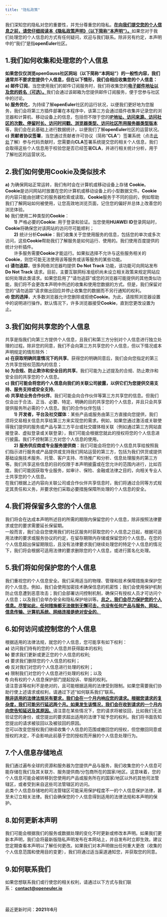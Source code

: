 ```yaml
---
title: "隐私政策"
---
```

<ClientOnly>
  <common-banner
      :pc-src="'/img/security/privacy-banner.png'"
      :mobile-src="'/img/security/privacy-banner.png'"
      :inside-name="'LEGAL NOTICE'"
      outside-name="隐私政策"
  ></common-banner>
</ClientOnly>
<div class="other markdown">

我们深知您的隐私对您的重要性，并充分尊重您的隐私。<u>**在向我们提交您的个人信息之前，请您仔细阅读本《隐私政策声明》（以下简称“本声明”）。**</u>如果您对于我们处理您的个人信息的方式有任何疑问，欢迎与我们联系。除非另有约定，本声明中的“我们”是指**openEuler**社区。

## 1.我们如何收集和处理您的个人信息
**如果您仅仅浏览openGauss社区网站（以下简称“本网站”）的一般性内容，我们通常并不要求您提供个人信息，但在以下情形，我们会相应收集您的个人信息：**<br>
**a) 邮件订阅**，当您使用我们的邮件订阅服务时，我们将收集您的<u>**电子邮件地址以及您的姓名（可选）。**</u>我们会通过该邮箱为您提供邮件订阅服务，便于您参与社区中的讨论。<br>
**b) 服务优化**，为持续了解**openEuler**社区的运行状况，以便我们更好地为您服务，我们会将第三方插件部署在本程序中，该第三方会通过插件收集并记录您的浏览器和计算机、移动设备上的信息，包括但不限于您的<u>**IP地址、访问来源、访问社区的次数、停留时长、访问时间戳、浏览器类型、访问社区所用服务器类型版本**</u>等，我们会在此基础上进行数据统计，以便我们了解**openEuler**社区的运营状况。<br>
**c) 贡献者协议签署**，当您通过贡献者许可协议（简称“**CLA**”）签署系统（点击[<u>此处</u>](https://clasign.osinfra.cn/sign/Z2l0ZWUlMkZvcGVuZXVsZXI=)了解）参与代码贡献时，您需要向**CLA**签署系统提交您的相关个人信息，我们会取得这些个人信息用于校验您是否已经签署**CLA**，并进行相关统计分析，用于了解社区的运营状况。

## 2.我们如何使用Cookie及类似技术

**a)** 为确保网站正常运转，我们有时会在计算机或移动设备上存储 **Cookie**。**Cookie**是访问网站时放置在您的计算机或移动设备上的小型数据文件。**Cookie** 的内容只能由创建它的服务器检索或读取。**Cookie**服务于不同的目的，例如帮助我们了解网站如何被使用，让您高效地浏览页面，记住您的偏好并总体上改善您的浏览体验。<br>
**b)** 我们使用二种类型的**Cookie**：<br>
**&emsp;&emsp;1)** 严格必要的**Cookie**: 用于登录和验证。当您使用**HUAWEI** **ID**登录网站时，**Cookie**将确保您对该网站的访问尽可能顺利；<br>
**&emsp;&emsp;2)** 统计分析**Cookie**：我们收集关于您使用服务的信息，包括您的单次或多次访问，这些**Cookie**帮助我们了解服务是如何运行、使用的。我们使用百度提供的统计分析插件。<br>
&emsp;&emsp;许多服务需要**Cookie**才能运行。如果拟选择不允许与这些服务相关的**Cookie**，则您可能无法使用该等服务或该等服务的某些功能。<br>
**c) 请勿追踪**，很多网络浏览器均提供 **Do Not Track** 功能，该功能可向网站发布 **Do Not Track** 请求。目前，主要互联网标准组织尚未设立相关政策来规定网站应如何处理此类请求。如果您启用了“请勿追踪”或您的浏览器可能提供的其他类似功能，我们将不会更改本声明中所述的收集和使用您数据的方式。但是，我们保留对您的“请勿追踪”请求做出回应并停止收集您的数据而不另行通知的权利。<br>
**d) 您的选择**，大多数浏览器允许您删除或拒绝**Cookie**。为此，请按照浏览器设置中的说明进行操作。默认情况下，许多浏览器接受**Cookie**，直到您更改设置为止。

## 3.我们如何共享您的个人信息

共享是指我们向第三方提供个人信息，且我们和第三方分别对个人信息进行独立处理的过程。除非您的同意，我们不会向第三方共享您的个人信息，但以下情况或本声明规定的情形除外： <br>
**a) 在获取明确同意情况下的共享**。获得您的明确同意后，我们会向您指定的第三方共享您授权范围内的信息；<br>
**b) 为合规、防止欺诈和安全目的共享**。我们可能为上述提及的合规、防止欺诈和安全目的共享您的个人信息。<br>
**c) 我们可能会将您的个人信息向我们的关联公司披露，以供它们为您提供交易支持、服务支持或安全支持**。<br>
**d) 共享给业务合作伙伴**。我们可能会向合作伙伴等第三方共享您的信息。但我们仅会出于合法、正当、必要、特定、明确的目的共享您的个人信息，并且只会共享提供服务所必需的个人信息。我们的合作伙伴包括：<br>
**&emsp;&emsp;1) 开发者，平台及社交媒体**：某些产品或服务由第三方直接向您提供，我们须将交易相关信息共享给第三方来实现您的需求。例如，如果您通过激活或关联使得我们提供的服务或产品与第三方平台或社交媒体相关联（例如通过第三方网站直接登录、虚拟登录或关联登录），我们可能会根据您就此的授权将您的个人信息进行披露。我们不控制第三方对您个人信息的使用。<br>
**&emsp;&emsp;2) 服务供应商或专业服务提供商**：我们可能会将您的个人信息共享给按照我们指示进行服务或产品提供或支持我们网站运营的第三方，包括为我们供货或提供基础设施技术服务、托管、客户支持、市场推广和分析、信息处理服务的第三方等。我们共享这些信息的目的仅限于本声明披露或在您允许的范围内进行，比如百度。我们可能因获取专业服务，如审计、保险、金融或法律之目的，向相关专业人士共享您的个人信息。<br>
在我们根据上述内容向关联公司或合作伙伴共享信息时，我们将通过合同等方式规定其责任和义务，并要求他们采取必要措施保障所处理的个人信息的安全。

## 4.我们将保留多久您的个人信息

我们将会在达成本声明所述目的所需的期限内保留您的个人信息，除非按照法律要求或您的要求需要延长保留期。<br>
一般而言，我们会自您使用我们的社区服务时获取您的个人信息之日起，根据可适用法律的要求或服务协议的约定，在留存期限内存储或保留您的个人信息。在您的个人信息超出保留期限后，且没有法律要求我们继续处理您的特定个人信息的情况下，我们将会根据可适用法律的要求删除您的个人信息，或进行匿名化处理。

## 5.我们将如何保护您的个人信息

我们重视您的个人信息安全。我们采用适当的物理、管理和技术保障措施来保护您的个人信息。例如，我们会使用加密技术确保信息的机密性；我们会使用保护机制防止信息遭到恶意攻击；我们会部署访问控制机制，确保只有授权人员才可访问个人信息；以及我们会举办安全和隐私保护培训等。<u>**总之，我们会尽力保护您的个人信息。尽管如此，任何措施都无法做到无懈可击，也没有任何产品与服务、网站、信息传输、计算机系统、网络连接是绝对安全的**。</u>

## 6.如何访问或控制您的个人信息

根据适用的法律法规，就您的个人信息，您可能享有如下权利：<br>
**a)** 访问我们持有的您的个人信息并获得副本的权利; <br>
**b)** 要求我们更新或更正您的个人信息的权利;<br>
**c)** 要求我们删除您的个人信息的权利；<br>
**d)** 反对我们对您的个人信息进行处理的权利；<br>
**e)** 限制我们对您的个人信息进行处理的权利；以及<br>
**f)** 向有权的个人信息保护部门提起投诉、举报的权利。<br>
请注意该等权利不是绝对的，且可能根据适用的法律受到限制。如果您需要我们协助行使上述请求或权利，请通过下述“如何联系我们”联系。<br>
<u>**除非适用的法律法规另有要求，我们会在一个月内响应您的请求。根据您请求的复杂度，我们可能另行延迟两个月。如果发生该情况，我们会在收到请求的一个月内向您告知延迟及其原因。**</u>请注意在某些情况下，您的请求将被驳回，比如我们无法验证您的身份，或您提出的要求超出适用的法律下赋予您的权利。我们将书面告知您提出的请求被驳回以及被驳回的原因。<br>
您可以改变您授权我们继续收集个人信息的范围或撤回您的授权，但您撤回同意或授权的决定，不会影响此前基于您的授权而开展的个人信息处理行为。

## 7.个人信息存储地点

我们通过遍布全球的资源和服务器为您提供产品与服务，我们收集您的个人信息可能存储在我们及其关联方、服务提供商/分包商所在的国家/地区。这意味着，您的个人信息可能会被转移到您使用的产品或服务所在的国家/地区以外的其他司法管辖区，或者受到来自这些司法管辖区的访问。<br>
此类个人信息存储地的司法管辖区可能采用保护程度不一的个人信息保护法律，甚至未订立相关法律。我们会确保您的个人信息得到适用的法律法规和本声明的保护。

## 8.如何更新本声明

我们可能会根据我们的服务或数据处理的变化不时更新或修改本声明。如果我们更新本声明，我们会将最新版隐私声明发布在本网站上，并自发布时立即生效。建议您定期查看本声明以了解任何更改。如果我们对本声明做出任何重大更改（收集的个人信息范围和使用目的变更），我们将通过适当渠道通知您，并获取您的同意。

## 9.如何联系我们

如果您想联系我们或行使您的相关权利，请通过以下方式与我们联系： **<contact@openeuler.io>**

<br><br>最近更新时间：**2021**年**6**月

</div>